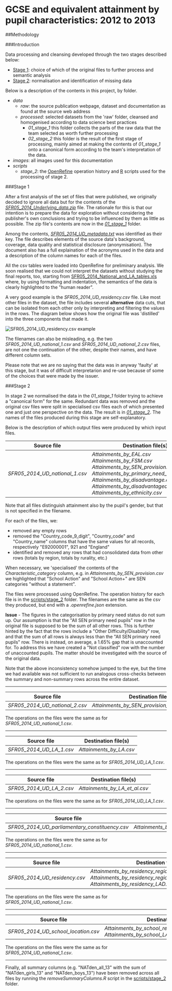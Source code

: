 GCSE and equivalent attainment by pupil characteristics: 2012 to 2013
=====================================================================

##Methodology

###Introduction

Data processing and cleansing developed through the two stages described below:

- [Stage 1](#stage-1): choice of which of the original files to further process and semantic analysis
- [Stage 2](#stage-2): normalisation and identification of missing data

Below is a description of the contents in this project, by folder.
- *data*
    - *raw*: the source publication webpage, dataset and documentation as found at the source web address
    - *processed*: selected datasets from the 'raw' folder, cleansed and homogenised according to data science best practices
    	- *01_stage_1* this folder collects the parts of the raw data that the team selected as worth further processing 
    	- *02_stage_2* this folder is the result of the first stage of processing, mainly aimed at making the contents of *01_stage_1* onto a canonical form according to the team's interpretation of the data. 
- *images*: all images used for this documentation
- *scripts*
	- *stage_2*: the [OpenRefine](http://openrefine.org/) operation history and [R](http://www.r-project.org/) scripts used for the processing of stage 2.

###Stage 1

After a first analysis of the set of files that were published, we originally decided to ignore all data but for the contents of the [*SFR05_2014_Underlying_data.zip*](data/raw/SFR05_2014_Underlying_data.zip) file. The rationale for this is that our intention is to prepare the data for exploration without considering the publisher's own conclusions and trying to be influenced by them as little as possible. The zip file's contents are now in the [*01_stage_1*](data/processed/01_stage_1/) folder.

Among the contents, [*SFR05_2014_UD_metadata.txt*](data/processed/01_stage_1/SFR05_2014_UD_metadata.txt) was identified as their key. The file describes elements of the source data's background, coverage, data quality and statistical disclosure (anonymisation). The document also has a full explaination of the acronyms used in the data and a description of the column names for each of the files. 

All the csv tables were loaded into OpenRefine for preliminary analysis. We soon realised that we could not interpret the datasets without studying the final reports, too, starting from [SFR05_2014_National_and_LA_tables.xls](data/raw/SFR05_2014_National_and_LA_tables.xls) where, by using formatting and indentation, the semantics of the data is clearly highlighted to the "human reader". 

A very good example is the *SFR05_2014_UD_residency.csv* file. Like most other files in the dataset, the file includes several **alternative** data cuts, that can be isolated from each other only by interpreting and filtering the values in the rows. The diagram below shows how the original file was 'distilled' into the three components that made it.

![SFR05_2014_UD_residency.csv example](images/stage_2_example.png "SFR05_2014_UD_residency.csv example")

The filenames can also be misleading, e.g. the two *SFR05_2014_UD_national_1.csv* and *SFR05_2014_UD_national_2.csv* files, are not one the continuation of the other, despite their names, and have different column sets.

Please note that we are no saying that the data was in anyway 'faulty' at this stage, but it was of difficult interpretarion and re-use because of some of the choices that were made by the issuer.

###Stage 2

In stage 2 we normalised the data in the *01_stage_1* folder trying to achieve a "canonical form" for the same. Redundant data was removed and the original csv files were split in specialised csv files each of which presented one and just one perspective on the data. The result is in [*01_stage_2*](data/processed/02_stage_2/). The names of the files produced during this stage are self-explanatory.

Below is the description of which output files were produced by which input files.

Source file | Destination file(s) 
----------- | ------------------- 
*SFR05_2014_UD_national_1.csv* | *Attainments_by_EAL.csv*<br />*Attainments_by_FSM.csv*<br />*Attainments_by_SEN_provision.csv*<br />*Attainments_by_primary_need_status.csv*<br />*Attainments_by_disadvantage.csv*<br />*Attainments_by_disadvantaged_schools.csv*<br />*Attainments_by_ethnicity.csv* 

Note that all files distinguish attainment also by the pupil's gender, but that is not specified in the filename.

For each of the files, we:
- removed any empty rows
- removed the "Country_code_9_digit", "Country_code" and "Country_name" columns that have the same values for all records, respectively "E92000001", 921 and "England"
- identified and removed any rows that had consolidated data from other rows (totals by region, totals by rurality, etc.)

When necessary, we 'specialised' the contents of the *Characteristic_category* column, e.g. in *Attainments_by_SEN_provision.csv* we highlighted that "School Action" and "School Action+" are SEN categories "without a statement".

The files were processed using OpenRefine. The operation history for each file is in the [scripts/stage_2](script/stage_2) folder. The filenames are the same as the csv they produced, but end with a *.openrefine.json* extension.

**Issue** - The figures in the categorisation by primary need status do not sum up. Our assumption is that the "All SEN primary need pupils" row in the original file is supposed to be the sum of all other rows. This is further hinted by the fact that the rows include a "Other Difficulty/Disability" row, and that the sum of all rows is always less than the "All SEN primary need pupils" row. There is instead, on average, a 1.65% gap that is unaccounted for. To address this we have created a "Not classified" row with the number of unaccounted pupils. The matter should be investigated with the source of the original data.

Note that the above inconsistency somehow jumped to the eye, but the time we had available was not sufficient to run analogous cross-checks between the summary and non-summary rows across the entire dataset.

---

Source file | Destination file(s) 
----------- | ------------------- 
*SFR05_2014_UD_national_2.csv* | *Attainments_by_SEN_provision_and_ethnicity.csv*

The operations on the files were the same as for *SFR05_2014_UD_national_1.csv*.

---

Source file | Destination file(s) 
----------- | ------------------- 
*SFR05_2014_UD_LA_1.csv* | *Attainments_by_LA.csv*

The operations on the files were the same as for *SFR05_2014_UD_LA_1.csv*.

---

Source file | Destination file(s) 
----------- | ------------------- 
*SFR05_2014_UD_LA_2.csv* | *Attainments_by_LA_et_al.csv*

The operations on the files were the same as for *SFR05_2014_UD_LA_1.csv*.

---

Source file | Destination file(s) 
----------- | ------------------- 
*SFR05_2014_UD_parliamentary_constituency.csv* | *Attainments_by_parliamentary_constituency.csv*

The operations on the files were the same as for *SFR05_2014_UD_national_1.csv*.

---

Source file | Destination file(s) 
----------- | ------------------- 
*SFR05_2014_UD_residency.csv* | *Attainments_by_residency_region_IDACI_rurality.csv*<br />*Attainments_by_residency_region_and_rurality_detail.csv*<br />*Attainments_by_residency_LAD.csv*

The operations on the files were the same as for *SFR05_2014_UD_national_1.csv*.

---

Source file | Destination file(s) 
----------- | ------------------- 
*SFR05_2014_UD_school_location.csv* | *Attainments_by_school_region_and_rurality_detail.csv*<br />*Attainments_by_school_LAD.csv*

The operations on the files were the same as for *SFR05_2014_UD_national_1.csv*.

---

Finally, all summary columns (e.g. "NATden_all_13" with the sum of "NATden_girls_13" and "NATden_boys_13") have been removed across all files by running the *removeSummaryColumns.R* script in the [scripts/stage_2](script/stage_2) folder.
